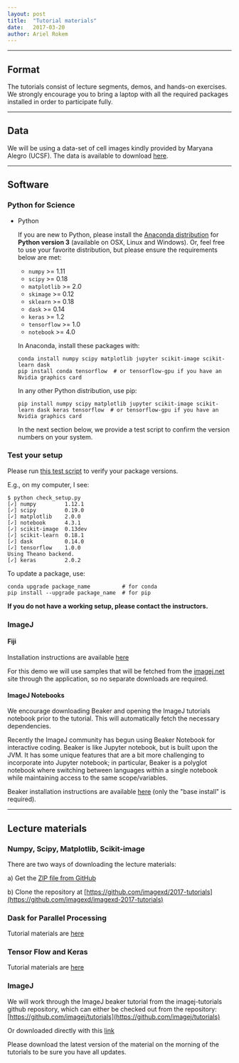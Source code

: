 ```yaml
---
layout: post
title:  "Tutorial materials"
date:   2017-03-20
author: Ariel Rokem
---
```


---
## Format

The tutorials consist of lecture segments, demos, and hands-on
exercises.  We strongly encourage you to bring a laptop with all the
required packages installed in order to participate fully.

---
## Data

We will be using a data-set of cell images kindly provided by Maryana Alegro (UCSF). The data is available to download [here]({{site.baseurl}}/assets/cells.tar.gz).

---
## Software

### Python for Science

- Python

  If you are new to Python, please install the
  [Anaconda distribution](https://www.continuum.io/downloads) for
  **Python version 3** (available on OSX, Linux and Windows).
  Or, feel free to use your favorite distribution, but
  please ensure the requirements below are met:

  - `numpy` >= 1.11
  - `scipy` >= 0.18
  - `matplotlib` >= 2.0
  - `skimage` >= 0.12
  - `sklearn` >= 0.18
  - `dask` >= 0.14
  - `keras` >= 1.2
  - `tensorflow` >= 1.0
  - `notebook` >= 4.0

  In Anaconda, install these packages with:

  ```
  conda install numpy scipy matplotlib jupyter scikit-image scikit-learn dask
  pip install conda tensorflow  # or tensorflow-gpu if you have an Nvidia graphics card
  ```

  In any other Python distribution, use pip:

  ```
  pip install numpy scipy matplotlib jupyter scikit-image scikit-learn dask keras tensorflow  # or tensorflow-gpu if you have an Nvidia graphics card
  ```

  In the next section below, we provide a test script to confirm the
  version numbers on your system.

### Test your setup

Please run
[this test script](https://raw.githubusercontent.com/imagexd/2017-tutorials/master/check_setup.py)
to verify your package versions.

E.g., on my computer, I see:

```
$ python check_setup.py
[✓] numpy         1.12.1
[✓] scipy         0.19.0
[✓] matplotlib    2.0.0
[✓] notebook      4.3.1
[✓] scikit-image  0.13dev
[✓] scikit-learn  0.18.1
[✓] dask          0.14.0
[✓] tensorflow    1.0.0
Using Theano backend.
[✓] keras         2.0.2
```

To update a package, use:

```
conda upgrade package_name          # for conda
pip install --upgrade package_name  # for pip
```

**If you do not have a working setup, please contact the instructors.**

### ImageJ

#### Fiji

Installation instructions are available [here](http://fiji.sc/#download)

For this demo we will use samples that will be fetched from the [imagej.net](imagej.net) site through the application, so no separate downloads are required.

#### ImageJ Notebooks

We encourage downloading Beaker and opening the ImageJ tutorials notebook prior to the tutorial. This will automatically fetch the necessary dependencies.

Recently the ImageJ community has begun using Beaker Notebook for interactive coding. Beaker is like Jupyter notebook, but is built upon the JVM. It has some unique features that are a bit more challenging to incorporate into Jupyter notebook; in particular, Beaker is a polyglot notebook where switching between languages within a single notebook while maintaining access to the same scope/variables.

Beaker installation instructions are available [here](http://beakernotebook.com/getting-started?scroll) (only the "base install" is required).

---
## Lecture materials

### Numpy, Scipy, Matplotlib, Scikit-image
There are two ways of downloading the lecture materials:

a) Get the [ZIP file from GitHub](https://github.com/imagexd/2017-tutorials/archive/master.zip)

b) Clone the repository at
   [https://github.com/imagexd/2017-tutorials](https://github.com/imagexd/imagexd-2017-tutorials)

### Dask for Parallel Processing
Tutorial materials are [here](https://github.com/arokem/keras-tutorial)

### Tensor Flow and Keras
Tutorial materials are [here](https://github.com/valentina-s/dask-image-tutorial)

### ImageJ
We will work through the ImageJ beaker tutorial from the imagej-tutorials github repository, which can either be checked out from the repository:
[https://github.com/imagej/tutorials](https://github.com/imagej/tutorials)

Or downloaded directly with this [link](https://github.com/imagej/tutorials/raw/master/ImageJ%20Tutorials%20and%20Demo.bkr)


Please download the latest version of the material on the morning of the
tutorials to be sure you have all updates.
